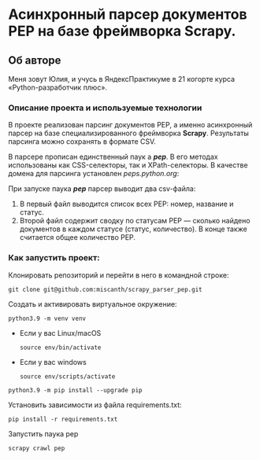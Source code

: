 # Асинхронный парсер документов PEP на базе фреймворка Scrapy.

## Об авторе

Меня зовут Юлия, и учусь в ЯндексПрактикуме в 21 когорте курса «Python-разработчик плюс».

### Описание проекта и используемые технологии

В проекте реализован парсинг документов PEP, а именно асинхронный парсер на базе специализированного фреймворка **Scrapy**. Результаты парсинга можно сохранять в формате CSV.

В парсере прописан единственный паук а ***pep***. В его методах использованы как CSS-селекторы, так и ХPath-селекторы.
В качестве домена для парсинга установлен *peps.python.org*:

При запуске паука ***pep*** парсер выводит два csv-файла:

1) В первый файл выводится список всех PEP: номер, название и статус.
2) Второй файл содержит сводку по статусам PEP — сколько найдено документов в каждом статусе (статус, количество).
В конце также считается общее количество PEP.

### Как запустить проект:
Клонировать репозиторий и перейти в него в командной строке: 
```
git clone git@github.com:miscanth/scrapy_parser_pep.git
```
Cоздать и активировать виртуальное окружение: 
```
python3.9 -m venv venv 
```
* Если у вас Linux/macOS 

    ```
    source env/bin/activate
    ```
* Если у вас windows 
 
    ```
    source env/scripts/activate 
    ```
```
python3.9 -m pip install --upgrade pip
```
Установить зависимости из файла requirements.txt:
```
pip install -r requirements.txt
```
Запустить паука pep
```
scrapy crawl pep
```

